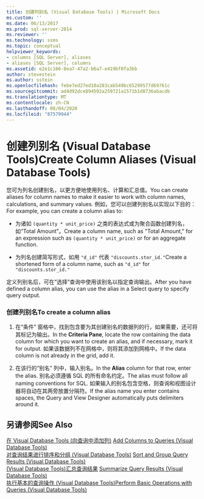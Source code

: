 ```yaml
---
title: 创建列别名 (Visual Database Tools) | Microsoft Docs
ms.custom: ''
ms.date: 06/13/2017
ms.prod: sql-server-2014
ms.reviewer: ''
ms.technology: ssms
ms.topic: conceptual
helpviewer_keywords:
- columns [SQL Server], aliases
- aliases [SQL Server], columns
ms.assetid: e2e1c166-8ea7-47a2-b6a7-e419bf0fa3bb
author: stevestein
ms.author: sstein
ms.openlocfilehash: febe7ed27ed10a283cab549bc65299577d69761c
ms.sourcegitcommit: ad4d92dce894592a259721a1571b1d8736abacdb
ms.translationtype: MT
ms.contentlocale: zh-CN
ms.lasthandoff: 08/04/2020
ms.locfileid: "87579944"
---
```

# <a name="create-column-aliases-visual-database-tools"></a><span data-ttu-id="272e2-102">创建列别名 (Visual Database Tools)</span><span class="sxs-lookup"><span data-stu-id="272e2-102">Create Column Aliases (Visual Database Tools)</span></span>
  <span data-ttu-id="272e2-103">您可为列名创建别名，以更方便地使用列名、计算和汇总值。</span><span class="sxs-lookup"><span data-stu-id="272e2-103">You can create aliases for column names to make it easier to work with column names, calculations, and summary values.</span></span> <span data-ttu-id="272e2-104">例如，您可以创建列别名以实现以下目的：</span><span class="sxs-lookup"><span data-stu-id="272e2-104">For example, you can create a column alias to:</span></span>  
  
-   <span data-ttu-id="272e2-105">为诸如 `(quantity * unit_price)` 之类的表达式或为聚合函数创建列名，如“Total Amount”。</span><span class="sxs-lookup"><span data-stu-id="272e2-105">Create a column name, such as "Total Amount," for an expression such as `(quantity * unit_price)` or for an aggregate function.</span></span>  
  
-   <span data-ttu-id="272e2-106">为列名创建简写形式，如用 `"d_id"` 代表 `"discounts.stor_id."`</span><span class="sxs-lookup"><span data-stu-id="272e2-106">Create a shortened form of a column name, such as `"d_id"` for `"discounts.stor_id."`</span></span>  
  
 <span data-ttu-id="272e2-107">定义列别名后，可在“选择”查询中使用该别名以指定查询输出。</span><span class="sxs-lookup"><span data-stu-id="272e2-107">After you have defined a column alias, you can use the alias in a Select query to specify query output.</span></span>  
  
### <a name="to-create-a-column-alias"></a><span data-ttu-id="272e2-108">创建列别名</span><span class="sxs-lookup"><span data-stu-id="272e2-108">To create a column alias</span></span>  
  
1.  <span data-ttu-id="272e2-109">在“条件”  窗格中，找到包含要为其创建别名的数据列的行，如果需要，还可将其标记为输出。</span><span class="sxs-lookup"><span data-stu-id="272e2-109">In the **Criteria Pane**, locate the row containing the data column for which you want to create an alias, and if necessary, mark it for output.</span></span> <span data-ttu-id="272e2-110">如果该数据列不在网格中，则将其添加到网格中。</span><span class="sxs-lookup"><span data-stu-id="272e2-110">If the data column is not already in the grid, add it.</span></span>  
  
2.  <span data-ttu-id="272e2-111">在该行的“别名”  列中，输入别名。</span><span class="sxs-lookup"><span data-stu-id="272e2-111">In the **Alias** column for that row, enter the alias.</span></span> <span data-ttu-id="272e2-112">别名必须遵循 SQL 的所有命名约定。</span><span class="sxs-lookup"><span data-stu-id="272e2-112">The alias must follow all naming conventions for SQL.</span></span> <span data-ttu-id="272e2-113">如果输入的别名包含空格，则查询和视图设计器将自动在其两旁放置分隔符。</span><span class="sxs-lookup"><span data-stu-id="272e2-113">If the alias name you enter contains spaces, the Query and View Designer automatically puts delimiters around it.</span></span>  
  
## <a name="see-also"></a><span data-ttu-id="272e2-114">另请参阅</span><span class="sxs-lookup"><span data-stu-id="272e2-114">See Also</span></span>  
 <span data-ttu-id="272e2-115">[在 Visual Database Tools &#40;向查询中添加列&#41;](visual-database-tools.md) </span><span class="sxs-lookup"><span data-stu-id="272e2-115">[Add Columns to Queries &#40;Visual Database Tools&#41;](visual-database-tools.md) </span></span>  
 <span data-ttu-id="272e2-116">[对查询结果进行排序和分组 &#40;Visual Database Tools&#41;](sort-and-group-query-results-visual-database-tools.md) </span><span class="sxs-lookup"><span data-stu-id="272e2-116">[Sort and Group Query Results &#40;Visual Database Tools&#41;](sort-and-group-query-results-visual-database-tools.md) </span></span>  
 <span data-ttu-id="272e2-117">[&#40;Visual Database Tools&#41;汇总查询结果](summarize-query-results-visual-database-tools.md) </span><span class="sxs-lookup"><span data-stu-id="272e2-117">[Summarize Query Results &#40;Visual Database Tools&#41;](summarize-query-results-visual-database-tools.md) </span></span>  
 [<span data-ttu-id="272e2-118">执行基本的查询操作 (Visual Database Tools)</span><span class="sxs-lookup"><span data-stu-id="272e2-118">Perform Basic Operations with Queries &#40;Visual Database Tools&#41;</span></span>](perform-basic-operations-with-queries-visual-database-tools.md)  
  
  
